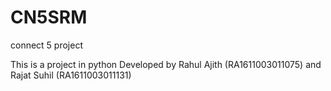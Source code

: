 # CN5SRM
connect 5 project

This is a project in python Developed by
 Rahul Ajith (RA1611003011075)
 and 
Rajat Suhil (RA1611003011131)
